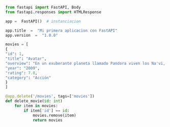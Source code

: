 ﻿```python
from fastapi import FastAPI, Body
from fastapi.responses import HTMLResponse

app =  FastAPI()  # instanciacion

app.title  =  "Mi primera aplicacion con FastAPI"
app.version  =  "1.0.0"

movies = [
{
"id": 1,
"title": "Avatar",
"overview": "En un exuberante planeta llamado Pandora viven los Na'vi, seres que ...",
"year": "2009",
"rating": 7.8,
"category": "Acción"
}
]

@app.delete('/movies', tags=['movies'])
def delete_movie(id: int)
	for item in movies:
		if item['id'] == id:
			movies.remove(item)
			return movies
```
